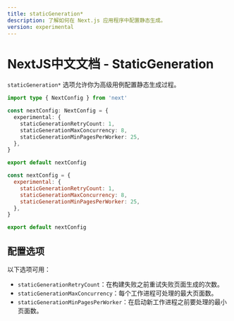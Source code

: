 ```yaml
---
title: staticGeneration*
description: 了解如何在 Next.js 应用程序中配置静态生成。
version: experimental
---
```


# NextJS中文文档 - StaticGeneration

`staticGeneration*` 选项允许你为高级用例配置静态生成过程。

```ts switcher
import type { NextConfig } from 'next'

const nextConfig: NextConfig = {
  experimental: {
    staticGenerationRetryCount: 1,
    staticGenerationMaxConcurrency: 8,
    staticGenerationMinPagesPerWorker: 25,
  },
}

export default nextConfig
```

```js switcher
const nextConfig = {
  experimental: {
    staticGenerationRetryCount: 1,
    staticGenerationMaxConcurrency: 8,
    staticGenerationMinPagesPerWorker: 25,
  },
}

export default nextConfig
```

## 配置选项

以下选项可用：

- `staticGenerationRetryCount`：在构建失败之前重试失败页面生成的次数。
- `staticGenerationMaxConcurrency`：每个工作进程可处理的最大页面数。
- `staticGenerationMinPagesPerWorker`：在启动新工作进程之前要处理的最小页面数。
